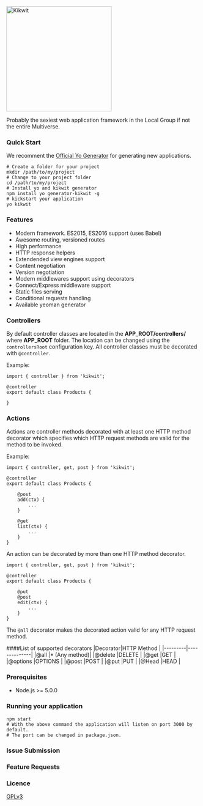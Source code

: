 <a href="#">
    <img src="https://cloud.githubusercontent.com/assets/16418235/13359987/c4e5c7ac-dcae-11e5-9f0c-2cca5ddb11c0.png" alt="Kikwit" width="275" />
</a>

Probably the sexiest web application framework in the Local Group if not the entire Multiverse. 

### Quick Start
We recomment the [Official Yo Generator](https://github.com/kikwit/generator-kikwit) for generating new applications.
```
# Create a folder for your project
mkdir /path/to/my/project
# Change to your project folder
cd /path/to/my/project
# Install yo and kikwit generator
npm install yo generator-kikwit -g
# kickstart your application
yo kikwit
```

### Features
* Modern framework. ES2015, ES2016 support (uses Babel)
* Awesome routing, versioned routes
* High performance
* HTTP response helpers
* Extendended view engines support
* Content negotiation
* Version negotiation
* Modern middlewares support using decorators
* Connect/Express middleware support
* Static files serving
* Conditional requests handling
* Available yeoman generator

### Controllers
By default controller classes are located in the __APP_ROOT/controllers/__ where __APP_ROOT__ folder. The location can be changed using the `controllersRoot` configuration key.
All controller classes must be decorated with `@controller`.

Example:
```
import { controller } from 'kikwit';

@controller
export default class Products {

}
```
### Actions
Actions are controller methods decorated with at least one HTTP method decorator which specifies which HTTP request methods are valid for the method to be invoked. 

Example:
```
import { controller, get, post } from 'kikwit';

@controller
export default class Products {

    @post
    add(ctx) {
        ...
    }
    
    @get
    list(ctx) {
        ...
    }
}
```

An action can be decorated by more than one HTTP method decorator.

```
import { controller, get, post } from 'kikwit';

@controller
export default class Products {

    @put
    @post
    edit(ctx) {
        ...
    }
}
```

The `@all` decorator makes the decorated action valid for any HTTP request method.

####List of supported decorators
|Decorator|HTTP Method   |
|---------|--------------|
|@all     |* (Any method)|
|@delete  |DELETE        |
|@get     |GET           |
|@options |OPTIONS       |
|@post    |POST          |
|@put     |PUT           |
|@Head    |HEAD          |

### Prerequisites
* Node.js >= 5.0.0

### Running your application
```
npm start 
# With the above command the application will listen on port 3000 by default. 
# The port can be changed in package.json.
```
### Issue Submission

### Feature Requests

### Licence
[GPLv3](http://www.gnu.org/licenses/gpl-3.0.en.html)
